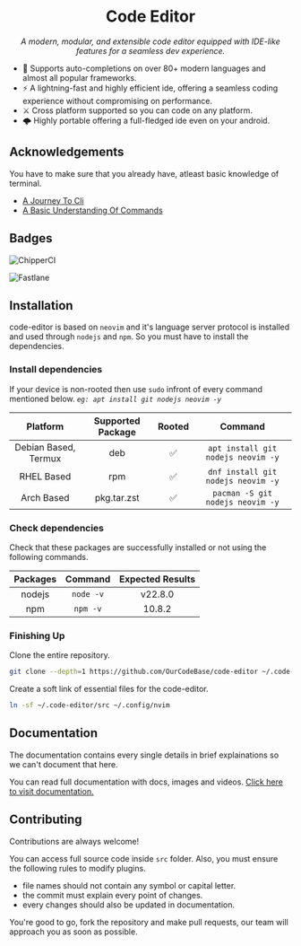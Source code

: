 
<div align="center">

# Code Editor
<p><i>A modern, modular, and extensible code editor equipped with IDE-like features for a seamless dev experience.</i></p>

</div>

- 🎉 Supports auto-completions on over 80+ modern languages and almost all popular frameworks.
- ⚡ A lightning-fast and highly efficient ide, offering a seamless coding experience without compromising on performance.️
- ⚔ Cross platform supported so you can code on any platform.
- 🌩️ Highly portable offering a full-fledged ide even on your android.

## Acknowledgements
You have to make sure that you already have, atleast basic knowledge of terminal.
 - [A Journey To Cli](https://www.geeksforgeeks.org/linux-tutorial/)
 - [A Basic Understanding Of Commands](https://www.geeksforgeeks.org/basic-linux-commands/)

## Badges
![ChipperCI](https://img.shields.io/badge/bsd_licensed-1e394e.svg?style=for-the-badge&logo=chipperci&logoColor=white)

![Fastlane](https://img.shields.io/badge/maintained-%2382bd4e.svg?style=for-the-badge&logo=fastlane&logoColor=black)


## Installation

code-editor is based on `neovim` and it's language server protocol is installed and used through `nodejs` and `npm`. So you must have to install the dependencies.

### Install dependencies

If your device is non-rooted then use `sudo` infront of every command mentioned below. *`eg: apt install git nodejs neovim -y`*

|     **Platform**     | **Supported Package** | **Rooted** |         **Command**         |
|:--------------------:|:---------------------:|:----------:|:---------------------------:|
| Debian Based, Termux | deb                   |      ✅     | `apt install git nodejs neovim -y` |
| RHEL Based           | rpm                   |      ✅     | `dnf install git nodejs neovim -y` |
| Arch Based           | pkg.tar.zst           |      ✅     | `pacman -S git nodejs neovim -y`   |

### Check dependencies

Check that these packages are successfully installed or not using the following commands.

| **Packages** | **Command** | **Expected Results** |
|:------------:|:-----------:|:--------------------:|
| nodejs       | `node -v`   | v22.8.0              |
| npm          | `npm -v`    | 10.8.2               |

### Finishing Up

Clone the entire repository.
```bash
git clone --depth=1 https://github.com/OurCodeBase/code-editor ~/.code-editor
```

Create a soft link of essential files for the code-editor.
```bash
ln -sf ~/.code-editor/src ~/.config/nvim
```

## Documentation

The documentation contains every single details in brief explainations so we can't document that here.

You can read full documentation with docs, images and videos. [Click here to visit documentation.](https://github.com/OurCodeBase/code-editor/wiki)

## Contributing
Contributions are always welcome!

You can access full source code inside `src` folder. Also, you must ensure the following rules to modify plugins.

- file names should not contain any symbol or capital letter.
- the commit must explain every point of changes.
- every changes should also be updated in documentation.

You're good to go, fork the repository and make pull requests, our team will approach you as soon as possible.
